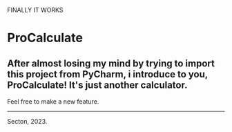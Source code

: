 FINALLY IT WORKS
# ProCalculate
After almost losing my mind by trying to import this project from PyCharm, i introduce to you, ProCalculate!
It's just another calculator.
----------------
Feel free to make a new feature.

________________________
Secton, 2023.
